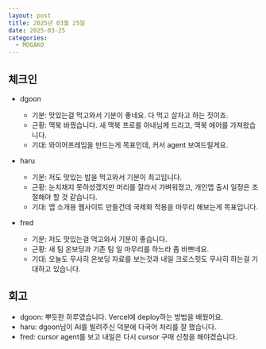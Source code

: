 ```yaml
---
layout: post
title: 2025년 03월 25일
date: 2025-03-25
categories:
  - MOGAKO
---
```


## 체크인

- dgoon
  - 기분: 맛있는걸 먹고와서 기분이 좋네요. 다 먹고 살자고 하는 짓이죠.
  - 근황: 맥북 바꿨습니다. 새 맥북 프로를 아내님께 드리고, 맥북 에어를 가져왔습니다.
  - 기대: 와이어프레임을 만드는게 목표인데, 커서 agent 보여드릴게요.

- haru
  - 기분: 저도 맛있는 밥을 먹고와서 기분이 최고입니다.
  - 근황: 눈치채지 못하셨겠지만 머리를 잘라서 가벼워졌고, 개인앱 출시 일정은 조절해야 할 것 같습니다.
  - 기대: 앱 소개용 웹사이트 만들건데 국제화 적용을 마무리 해보는게 목표입니다.

- fred
  - 기분: 저도 맛있는걸 먹고와서 기분이 좋습니다.
  - 근황: 새 팀 온보딩과 기존 팀 일 마무리를 하느라 좀 바쁘네요.
  - 기대: 오늘도 무사히 온보딩 자료를 보는것과 내일 크로스핏도 무사히 하는걸 기대하고 있습니다.

## 회고

- dgoon: 뿌듯한 하루였습니다. Vercel에 deploy하는 방법을 배웠어요.
- haru: dgoon님이 AI를 빌려주신 덕분에 다국어 처리를 잘 했습니다.
- fred: cursor agent를 보고 내일은 다시 cursor 구매 신청을 해야겠습니다.
